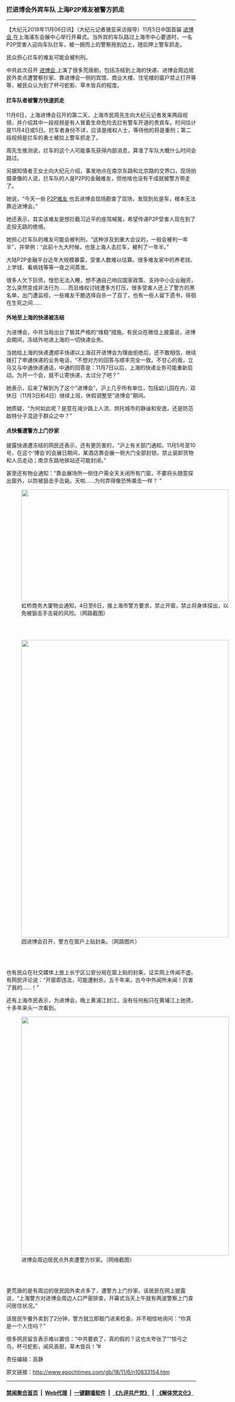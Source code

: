 ### 拦进博会外宾车队 上海P2P难友被警方抓走
------------------------

<p>
 【大纪元2018年11月06日讯】（大纪元记者骆亚采访报导）11月5日中国首届
 <a href="http://www.epochtimes.com/gb/tag/%E8%BF%9B%E5%8D%9A%E4%BC%9A.html">
  进博会
 </a>
 在上海浦东会展中心举行开幕式。当外宾的车队路过上海市中心要道时，一名P2P受害人迎向车队拦车，被一拥而上的警察拖到边上，随后押上警车抓走。
</p>
<p>
 民众担心拦车的难友可能会被判刑。
</p>
<p>
 中共此次召开
 <a href="http://www.epochtimes.com/gb/tag/%E8%BF%9B%E5%8D%9A%E4%BC%9A.html">
  进博会
 </a>
 上演了很多荒唐剧，包括冻结到上海的快递、进博会周边居民外卖点遭警察抄家、靠进博会一侧的宾馆、商业大楼、住宅楼的窗户禁止打开等等，被民众认为到了杯弓蛇影、草木皆兵的程度。
</p>
<h4>
 拦车队者被警方快速抓走
</h4>
<p>
 11月6日，上海进博会召开的第二天，上海市民周先生向大纪元记者发来两段视频，并介绍其中一段视频是有人冒着生命危险去拦有警车开道的贵宾车。时间估计是11月4日或5日。拦车者身份不详，应该是维权人士，等待他的将是重刑；第二段视频是拦车的勇士被拉上警车抓走了。
</p>
<p>
 周先生推测说，拦车的这个人可能事先获得内部消息，算准了车队大概什么时间会路过。
</p>
<p>
 另据知情者王女士向大纪元介绍，事发地点在南京东路和北京路的交界口，现场拍摄录像的人说，拦车队的人是P2P的金融难友，但他啥也没有干成就被警方带走了。
</p>
<p>
 她说，“今天一些
 <a href="http://www.epochtimes.com/gb/tag/p2p%E9%9A%BE%E5%8F%8B.html">
  P2P难友
 </a>
 也去进博会现场勘查了现场，发现到处是车，根本无法靠近进博会。”
</p>
<p>
 她还表示，其实该难友是想拦截习近平的座驾喊冤，希望传递P2P受害人现在到了走投无路的绝境。
</p>
<div class="video_fit_container">
</div>
<div class="video_fit_container">
</div>
<p>
 她担心拦车队的难友可能会被判刑，“这种涉及到重大会议的，一般会被判一年半”，并举例：“此前十九大时候，也是上海人去拦车，被判了一年半。”
</p>
<p>
 大陆P2P金融平台近年大规模暴雷，受害人数难以估算。很多难友家中的养老钱、上学钱、看病钱等等一夜之间蒸发。
</p>
<p>
 很多人欠下巨债，惶恐无法入睡，想不通自己响应国家政策、支持中小企业融资，怎么突然变成非法行为……而且维权讨钱遭多方打压，很多受害人还上了警方的黑名单，出门遭监视，一些难友干脆选择自杀一了百了，也有一些人留下遗书，徘徊在生死之间……
</p>
<h4>
 外地至上海的快递被冻结
</h4>
<p>
 为进博会，中共当局出台了极其严格的“维稳”措施。有民众在微信上披露说，进博会期间，冻结外地进上海的一切快递业务。
</p>
<p>
 当她给上海的快递遭顺丰快递以上海召开进博会为理由拒绝后，还不敢相信，继续拨打了申通快递的业务电话，“不想对方的回答与顺丰完全一致。不甘心的我，立马又与中通快递通话，中通的回答是：11月7日以后，上海的快递业务可能重新启动。为开一个会，就不让寄快递，太过分了吧？”
</p>
<p>
 她表示，后来了解到为了这个“进博会”，沪上几乎所有单位，包括幼儿园在内，双休日（11月3日和4日）继续上班，休假调整至“进博会”期间。
</p>
<p>
 她质疑，“为何如此呢？是意在减少路上人流、烘托城市的静谧和安逸，还是防范敌特分子混迹于群众之中？”
</p>
<h4>
 点快餐遭警方上门抄家
</h4>
<p>
 披露快递遭冻结的网民还表示，还有更厉害的，“沪上有关部门通知，11月5号至10号，在这个‘博会’的会展日期间，某酒店靠会展一侧大门全部封锁，禁止装卸货物和人员走动；南京东路地铁站还可能封闭。”
</p>
<p>
 甚至还有物业通知：“靠会展场所一侧住户需全天关闭所有门窗，不要将头随意探出窗外，以防被狙击手击毙。天啦……为何弄得像恐怖袭击一样？ ”
</p>
<figure class="wp-caption aligncenter" id="attachment_10833181" style="width: 550px">
 <a href="http://i.epochtimes.com/assets/uploads/2018/11/c5de78ff8f447ca6a3d38871f9abd819.png">
  <img alt="" class=" wp-image-10833181" height="297" src="http://i.epochtimes.com/assets/uploads/2018/11/c5de78ff8f447ca6a3d38871f9abd819.png" width="550"/>
 </a>
 <br/><figcaption class="wp-caption-text">
  虹桥商务大厦物业通知，4日至6日，接上海市警方要求，禁止开窗，禁止将身体探出，以免被狙击手击毙的风险。（网路截图）
 </figcaption><br/>
</figure><br/>
<figure class="wp-caption aligncenter" id="attachment_10833189" style="width: 550px">
 <a href="http://i.epochtimes.com/assets/uploads/2018/11/d2c580f79dfb985a6e0d7f2dcf3639cb.png">
  <img alt="" class=" wp-image-10833189" height="789" src="http://i.epochtimes.com/assets/uploads/2018/11/d2c580f79dfb985a6e0d7f2dcf3639cb.png" width="550"/>
 </a>
 <br/><figcaption class="wp-caption-text">
  因进博会召开，警方在窗户上贴封条。（网路图片）
 </figcaption><br/>
</figure><br/>
<p>
 也有民众在社交媒体上放上长宁区公安分局在窗上贴的封条，证实网上传闻不虚。有网民评论说：“开窗即违法，可能遭射杀，五千年来，古今中外闻所未闻！厉害了我的……！”
</p>
<p>
 还有上海市民表示，为进博会，晚上黄浦江封江，没有任何船只在黄埔江上驰骋，十多年来头一次看到。
</p>
<figure class="wp-caption aligncenter" id="attachment_10833171" style="width: 551px">
 <a href="http://i.epochtimes.com/assets/uploads/2018/11/5c34a5f9f8ce4ccbfc1c2d68937b276a.png">
  <img alt="" class=" wp-image-10833171" height="634" src="http://i.epochtimes.com/assets/uploads/2018/11/5c34a5f9f8ce4ccbfc1c2d68937b276a.png" width="551"/>
 </a>
 <br/><figcaption class="wp-caption-text">
  进博会周边居民点外卖遭警方抄家。（网络截图）
 </figcaption><br/>
</figure><br/>
<p>
 更荒唐的是有周边的居民因外卖点多了，遭警方上门抄家。该居民在网上披露说，“上海警方对进博会周边人口严密排查，开幕式当天上午就有两波警察上门查问居住状况。”
</p>
<p>
 该居民午餐外卖到了2分钟，警方就立即敲门进来检查，并不相信地询问：“你真是一个人住吗？”
</p>
<p>
 很多网民留言表示难以置信：“中共要疯了，真的假的？这也太夸张了”“惊弓之鸟，杯弓蛇影，闻风丧胆，草木皆兵！”#
</p>
<p>
 责任编辑：高静
</p>

原文链接：http://www.epochtimes.com/gb/18/11/6/n10833154.htm


------------------------
#### [禁闻聚合首页](https://github.com/gfw-breaker/banned-news/blob/master/README.md) &nbsp;|&nbsp; [Web代理](https://github.com/gfw-breaker/open-proxy/blob/master/README.md) &nbsp;|&nbsp; [一键翻墙软件](https://github.com/gfw-breaker/nogfw/blob/master/README.md) &nbsp;|&nbsp; [《九评共产党》](https://github.com/gfw-breaker/9ping.md/blob/master/README.md#九评之一评共产党是什么) &nbsp;|&nbsp; [《解体党文化》](https://github.com/gfw-breaker/jtdwh.md/blob/master/README.md#绪论)